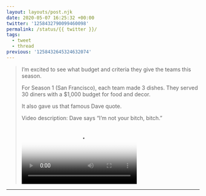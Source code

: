 ```yaml
---
layout: layouts/post.njk
date: 2020-05-07 16:25:32 +00:00
twitter: '1258432790099460098'
permalink: /status/{{ twitter }}/
tags: 
  - tweet
  - thread
previous: '1258432645324632074'
---
```


> I’m excited to see what budget and criteria they give the teams this season.
> 
> For Season 1 (San Francisco), each team made 3 dishes. They served 30 diners with a $1,000 budget for food and decor.
> 
> It also gave us that famous Dave quote. 
> 
> <p class="sr-only">Video description: Dave says “I’m not your bitch, bitch.”</p>
> 
> <video controls loop preload="metadata" poster="/img/EXbZ4CQUEAID0Tx.jpg"><source src="/img/1258432790099460098-EXbZ4CQUEAID0Tx.mp4">Your browser does not support the video tag.</video>

---
